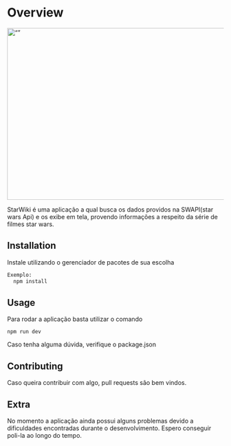 # Overview

<img src="https://mir-s3-cdn-cf.behance.net/project_modules/max_1200/7b3deb32212593.5673bfaabefb9.png " alt= “” width="value" height="value" style="height: 400px; width:550px;">

StarWiki é uma aplicação a qual busca os dados providos na SWAPI(star wars Api) e os exibe em tela,
provendo informações a respeito da série de filmes star wars.

## Installation

Instale utilizando o gerenciador de pacotes de sua escolha

```bash
Exemplo:
  npm install
```

## Usage

Para rodar a aplicação basta utilizar o comando

```
npm run dev
```

Caso tenha alguma dúvida, verifique o package.json

## Contributing

Caso queira contribuir com algo, pull requests são bem vindos.

## Extra

No momento a aplicação ainda possui alguns problemas devido a dificuldades
encontradas durante o desenvolvimento. Espero conseguir poli-la ao longo do
tempo.

